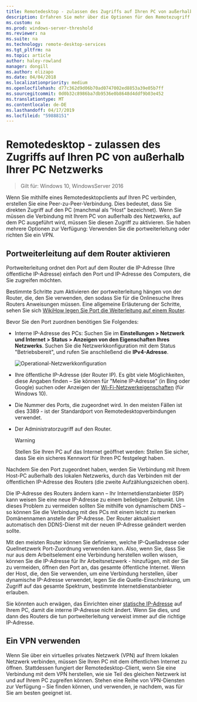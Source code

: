 ```yaml
---
title: Remotedesktop - zulassen des Zugriffs auf Ihren PC von außerhalb Ihres Netzwerks
description: Erfahren Sie mehr über die Optionen für den Remotezugriff auf Ihren PC von außerhalb des PC Netzwerks
ms.custom: na
ms.prod: windows-server-threshold
ms.reviewer: na
ms.suite: na
ms.technology: remote-desktop-services
ms.tgt_pltfrm: na
ms.topic: article
author: haley-rowland
manager: dongill
ms.author: elizapo
ms.date: 04/04/2018
ms.localizationpriority: medium
ms.openlocfilehash: d77c362d9d06b70ad0747002ed8853a39e05b7ff
ms.sourcegitcommit: 0d0b32c8986ba7db9536e0b8648d4ddf9b03e452
ms.translationtype: MT
ms.contentlocale: de-DE
ms.lasthandoff: 04/17/2019
ms.locfileid: "59888151"
---
```

# <a name="remote-desktop---allow-access-to-your-pc-from-outside-your-pcs-network"></a>Remotedesktop - zulassen des Zugriffs auf Ihren PC von außerhalb Ihrer PC Netzwerks

>Gilt für: Windows 10, WindowsServer 2016

Wenn Sie mithilfe eines Remotedesktopclients auf Ihren PC verbinden, erstellen Sie eine Peer-zu-Peer-Verbindung. Dies bedeutet, dass Sie direkten Zugriff auf den PC (manchmal als "Host" bezeichnet). Wenn Sie müssen die Verbindung mit Ihrem PC von außerhalb des Netzwerks, auf dem PC ausgeführt wird, müssen Sie diesen Zugriff zu aktivieren. Sie haben mehrere Optionen zur Verfügung: Verwenden Sie die portweiterleitung oder richten Sie ein VPN.

## <a name="enable-port-forwarding-on-your-router"></a>Portweiterleitung auf dem Router aktivieren

Portweiterleitung ordnet den Port auf dem Router die IP-Adresse (Ihre öffentliche IP-Adresse) einfach den Port und IP-Adresse des Computers, die Sie zugreifen möchten. 

Bestimmte Schritte zum Aktivieren der portweiterleitung hängen von der Router, die, den Sie verwenden, den sodass Sie für die Onlinesuche Ihres Routers Anweisungen müssen. Eine allgemeine Erläuterung der Schritte, sehen Sie sich [WikiHow legen Sie Port die Weiterleitung auf einem Router](https://www.wikihow.com/Set-Up-Port-Forwarding-on-a-Router).

Bevor Sie den Port zuordnen benötigen Sie Folgendes:

- Interne IP-Adresse des PCs: Suchen Sie im **Einstellungen > Netzwerk und Internet > Status > Anzeigen von den Eigenschaften Ihres Netzwerks**. Suchen Sie die Netzwerkkonfiguration mit dem Status "Betriebsbereit", und rufen Sie anschließend die **IPv4-Adresse**.

   ![Operational-Netzwerkkonfiguration](../media/rdclient-operational-network.png)

- Ihre öffentliche IP-Adresse (der Router IP). Es gibt viele Möglichkeiten, diese Angaben finden – Sie können für "Meine IP-Adresse" (in Bing oder Google) suchen oder Anzeigen der [Wi-Fi-Netzwerkeigenschaften](https://binged.it/2Gwob34) (für Windows 10).
- Die Nummer des Ports, die zugeordnet wird. In den meisten Fällen ist dies 3389 - ist der Standardport von Remotedesktopverbindungen verwendet.
- Der Administratorzugriff auf den Router.  

   >[!WARNING]
   > Stellen Sie Ihren PC auf das Internet geöffnet werden: Stellen Sie sicher, dass Sie ein sicheres Kennwort für Ihren PC festgelegt haben.

Nachdem Sie den Port zugeordnet haben, werden Sie Verbindung mit Ihrem Host-PC außerhalb des lokalen Netzwerks, durch das Verbinden mit der öffentlichen IP-Adresse des Routers (die zweite Aufzählungszeichen oben).

Die IP-Adresse des Routers ändern kann – Ihr Internetdienstanbieter (ISP) kann weisen Sie eine neue IP-Adresse zu einem beliebigen Zeitpunkt. Um dieses Problem zu vermeiden sollten Sie mithilfe von dynamischem DNS – so können Sie die Verbindung mit des PCs mit einem leicht zu merken Domänennamen anstelle der IP-Adresse. Der Router aktualisiert automatisch den DDNS-Dienst mit der neuen IP-Adresse geändert werden sollte.

Mit den meisten Router können Sie definieren, welche IP-Quelladresse oder Quellnetzwerk Port-Zuordnung verwenden kann. Also, wenn Sie, dass Sie nur aus dem Arbeitselement eine Verbindung herstellen wollen wissen, können Sie die IP-Adresse für Ihr Arbeitsnetzwerk - hinzufügen, mit der Sie zu vermeiden, öffnen den Port an, das gesamte öffentliche Internet. Wenn der Host, die, den Sie verwenden, um eine Verbindung herstellen, über dynamische IP-Adresse verwendet, legen Sie die Quelle-Einschränkung, um Zugriff auf das gesamte Spektrum, bestimmte Internetdienstanbieter erlauben.

Sie könnten auch erwägen, das Einrichten einer [statische IP-Adresse](/windows-hardware/customize/mobile/mcsf/enable-static-ip) auf Ihrem PC, damit die interne IP-Adresse nicht ändert. Wenn Sie dies, und dann des Routers die tun portweiterleitung verweist immer auf die richtige IP-Adresse.


## <a name="use-a-vpn"></a>Ein VPN verwenden

Wenn Sie über ein virtuelles privates Netzwerk (VPN) auf Ihrem lokalen Netzwerk verbinden, müssen Sie Ihren PC mit dem öffentlichen Internet zu öffnen. Stattdessen fungiert der Remotedesktop-Client, wenn Sie eine Verbindung mit dem VPN herstellen, wie sie Teil des gleichen Netzwerk ist und auf Ihrem PC zugreifen können. Stehen eine Reihe von VPN-Diensten zur Verfügung – Sie finden können, und verwenden, je nachdem, was für Sie am besten geeignet ist.